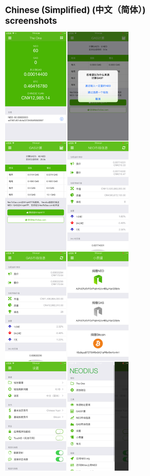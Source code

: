 # Chinese (Simplified) (中文（简体）) screenshots


<img src="screen-wallet.png" width="200" alt="当前钱包"> <img src="screen-gas-calculation-input.png" width="200" alt="GAS计算 - 选择一种方式"> <img src="screen-gas-calculation.png" width="200" alt="GAS计算"> <img src="screen-neo-market-info.png" width="200" alt="％@市场信息"> <img src="screen-gas-market-info.png" width="200" alt="％@市场信息"> <img src="screen-tip-jar.png" width="200" alt="小费罐"> <img src="screen-settings.png" width="200" alt="设置"> <img src="screen-menu.png" width="200" alt="Neodius">